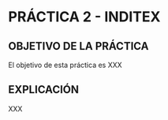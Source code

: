 # PRÁCTICA 2 - INDITEX

## OBJETIVO DE LA PRÁCTICA
El objetivo de esta práctica es XXX

## EXPLICACIÓN
XXX

##


